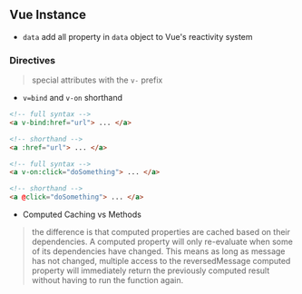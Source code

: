 ## Vue Instance

- `data`
    add all property in `data` object to Vue's reactivity system

### Directives

> special attributes with the `v-` prefix

- `v=bind` and `v-on` shorthand
```html
<!-- full syntax -->
<a v-bind:href="url"> ... </a>

<!-- shorthand -->
<a :href="url"> ... </a>

<!-- full syntax -->
<a v-on:click="doSomething"> ... </a>

<!-- shorthand -->
<a @click="doSomething"> ... </a>
```

- Computed Caching vs Methods

> the difference is that computed properties are cached based on their dependencies. A computed property will only re-evaluate when some of its dependencies have changed. This means as long as message has not changed, multiple access to the reversedMessage computed property will immediately return the previously computed result without having to run the function again.